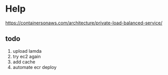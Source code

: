 # Help

https://containersonaws.com/architecture/private-load-balanced-service/

## todo

1. upload lamda
2. try ec2 again
3. add cache
4. automate ecr deploy
